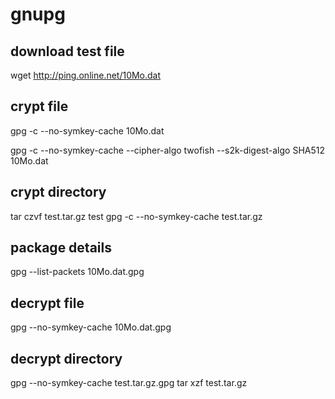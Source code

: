 # gnupg

## download test file

wget http://ping.online.net/10Mo.dat

## crypt file

gpg -c --no-symkey-cache 10Mo.dat

gpg -c --no-symkey-cache --cipher-algo twofish --s2k-digest-algo SHA512 10Mo.dat

## crypt directory 

tar czvf test.tar.gz test
gpg -c --no-symkey-cache test.tar.gz

## package details

gpg --list-packets 10Mo.dat.gpg

## decrypt file

gpg --no-symkey-cache 10Mo.dat.gpg

## decrypt directory

gpg --no-symkey-cache test.tar.gz.gpg
tar xzf test.tar.gz
